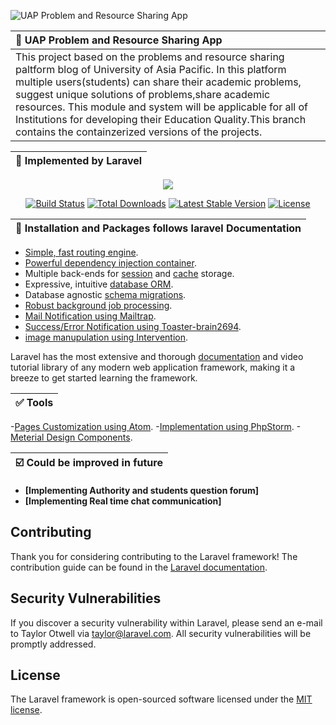 ![UAP Problem and Resource Sharing App](https://github.com/Remonhasan/uap-pars-app/blob/master/uap-pars-github.png)

| :bell: UAP Problem and Resource Sharing App |
|:--------------------|
|This project based on the problems and resource sharing paltform blog of University of Asia Pacific. In this platform multiple users(students) can share their academic problems, suggest unique solutions of problems,share academic resources. This module and system will be applicable for all of Institutions for developing their Education Quality.This branch contains the containzerized versions of the projects.|

| :pill: Implemented by Laravel |
|:--------------------|

<p align="center"><img src="https://laravel.com/assets/img/components/logo-laravel.svg"></p>

<p align="center">
<a href="https://travis-ci.org/laravel/framework"><img src="https://travis-ci.org/laravel/framework.svg" alt="Build Status"></a>
<a href="https://packagist.org/packages/laravel/framework"><img src="https://poser.pugx.org/laravel/framework/d/total.svg" alt="Total Downloads"></a>
<a href="https://packagist.org/packages/laravel/framework"><img src="https://poser.pugx.org/laravel/framework/v/stable.svg" alt="Latest Stable Version"></a>
<a href="https://packagist.org/packages/laravel/framework"><img src="https://poser.pugx.org/laravel/framework/license.svg" alt="License"></a>
</p>

| :pushpin: Installation and Packages follows laravel Documentation |
|:--------------------|

- [Simple, fast routing engine](https://laravel.com/docs/routing).
- [Powerful dependency injection container](https://laravel.com/docs/container).
- Multiple back-ends for [session](https://laravel.com/docs/session) and [cache](https://laravel.com/docs/cache) storage.
- Expressive, intuitive [database ORM](https://laravel.com/docs/eloquent).
- Database agnostic [schema migrations](https://laravel.com/docs/migrations).
- [Robust background job processing](https://laravel.com/docs/queues).
- [Mail Notification using Mailtrap](https://blog.mailtrap.io/mailtrap-getting-started-guide/).
- [Success/Error Notification using Toaster-brain2694](https://github.com/brian2694/laravel-toastr).
- [image manupulation using Intervention](http://image.intervention.io/getting_started/installation).

Laravel has the most extensive and thorough [documentation](https://laravel.com/docs) and video tutorial library of any modern web application framework, making it a breeze to get started learning the framework.

| :white_check_mark: Tools |
|:--------------------|

-[Pages Customization using Atom](https://atom.io/).
-[Implementation using PhpStorm](https://www.jetbrains.com/phpstorm/).
-[Meterial Design Components](https://material.io/design/).

| :ballot_box_with_check: Could be improved in future |
|:--------------------|

- **[Implementing Authority and students question forum]**
- **[Implementing Real time chat communication]**

## Contributing

Thank you for considering contributing to the Laravel framework! The contribution guide can be found in the [Laravel documentation](https://laravel.com/docs/contributions).

## Security Vulnerabilities

If you discover a security vulnerability within Laravel, please send an e-mail to Taylor Otwell via [taylor@laravel.com](mailto:taylor@laravel.com). All security vulnerabilities will be promptly addressed.

## License

The Laravel framework is open-sourced software licensed under the [MIT license](https://opensource.org/licenses/MIT).

